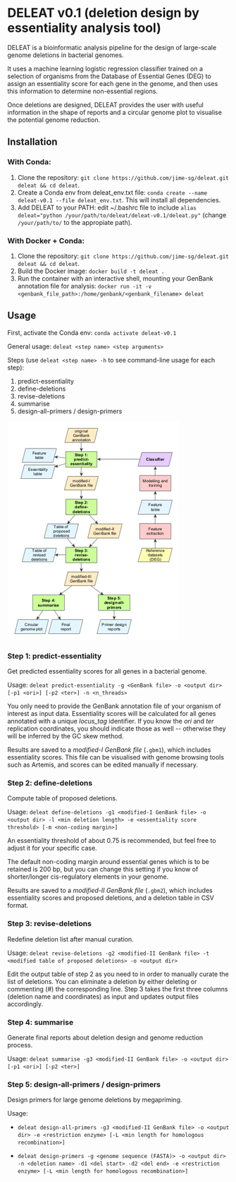 # DELEAT v0.1 (deletion design by essentiality analysis tool)
DELEAT is a bioinformatic analysis pipeline for the design of large-scale genome deletions in bacterial genomes.

It uses a machine learning logistic regression classifier trained on a selection of organisms from the Database of Essential Genes (DEG) to assign an essentiality score for each gene in the genome, and then uses this information to determine non-essential regions.

Once deletions are designed, DELEAT provides the user with useful information in the shape of reports and a circular genome plot to visualise the potential genome reduction.

## Installation

### With Conda:

1. Clone the repository: `git clone https://github.com/jime-sg/deleat.git deleat && cd deleat`.
2. Create a Conda env from deleat_env.txt file: `conda create --name deleat-v0.1 --file deleat_env.txt`. This will install all dependencies.
3. Add DELEAT to your PATH: edit ~/.bashrc file to include `alias deleat="python /your/path/to/deleat/deleat-v0.1/deleat.py"` (change `/your/path/to/` to the appropiate path).

### With Docker + Conda:

1. Clone the repository: `git clone https://github.com/jime-sg/deleat.git deleat && cd deleat`.
2. Build the Docker image: `docker build -t deleat .`
3. Run the container with an interactive shell, mounting your GenBank annotation file for analysis: `docker run -it -v <genbank_file_path>:/home/genbank/<genbank_filename> deleat`

## Usage
First, activate the Conda env: `conda activate deleat-v0.1`

General usage: `deleat <step name> <step arguments>`

Steps (use `deleat <step name> -h` to see command-line usage for each step):

  1. predict-essentiality
  2. define-deletions
  3. revise-deletions
  4. summarise
  5. design-all-primers / design-primers
  
![](img/pipeline.png)
  
### Step 1: predict-essentiality

Get predicted essentiality scores for all genes in a bacterial genome.

Usage: `deleat predict-essentiality -g <GenBank file> -o <output dir> [-p1 <ori>] [-p2 <ter>] -n <n_threads>`

You only need to provide the GenBank annotation file of your organism of interest as input data. Essentiality scores will be calculated for all genes annotated with a unique *locus_tag* identifier. If you know the *ori* and *ter* replication coordinates, you should indicate those as well -- otherwise they will be inferred by the GC skew method.

Results are saved to a *modified-I GenBank file* (`.gbm1`), which includes essentiality scores. This file can be visualised with genome browsing tools such as Artemis, and scores can be edited manually if necessary.

### Step 2: define-deletions

Compute table of proposed deletions.

Usage: `deleat define-deletions -g1 <modified-I GenBank file> -o <output dir> -l <min deletion length> -e <essentiality score threshold> [-m <non-coding margin>]`

An essentiality threshold of about 0.75 is recommended, but feel free to adjust it for your specific case.

The default non-coding margin around essential genes which is to be retained is 200 bp, but you can change this setting if you know of shorter/longer cis-regulatory elements in your genome.

Results are saved to a *modified-II GenBank file* (`.gbm2`), which includes essentiality scores and proposed deletions, and a deletion table in CSV format.

### Step 3: revise-deletions

Redefine deletion list after manual curation.

Usage: `deleat revise-deletions -g2 <modified-II GenBank file> -t <modified table of proposed deletions> -o <output dir>`

Edit the output table of step 2 as you need to in order to manually curate the list of deletions. You can eliminate a deletion by either deleting or commenting (#) the corresponding line. Step 3 takes the first three columns (deletion name and coordinates) as input and updates output files accordingly.

### Step 4: summarise

Generate final reports about deletion design and genome reduction process.

Usage: `deleat summarise -g3 <modified-II GenBank file> -o <output dir> [-p1 <ori>] [-p2 <ter>]`

### Step 5: design-all-primers / design-primers

Design primers for large genome deletions by megapriming.

Usage:
  - `deleat design-all-primers -g3 <modified-II GenBank file> -o <output dir> -e <restriction enzyme> [-L <min length for homologous recombination>]`
  
  - `deleat design-primers -g <genome sequence (FASTA)> -o <output dir> -n <deletion name> -d1 <del start> -d2 <del end> -e <restriction enzyme> [-L <min length for homologous recombination>]`

